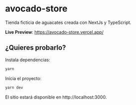 # avocado-store

Tienda ficticia de aguacates creada con NextJs y TypeScript.

**Live Preview**: https://avocado-store.vercel.app/

## ¿Quieres probarlo?

Instala dependencias:

```sh
yarn
```

Inicia el proyecto:

```sh
yarn dev
```

El sitio estará disponible en http://localhost:3000.
